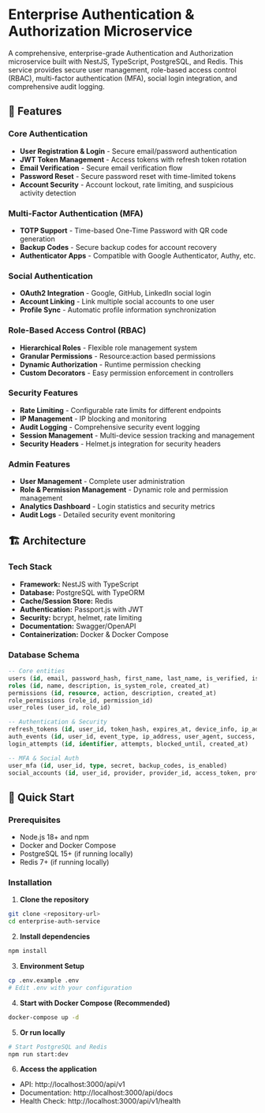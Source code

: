 # Enterprise Authentication & Authorization Microservice

A comprehensive, enterprise-grade Authentication and Authorization microservice built with NestJS, TypeScript, PostgreSQL, and Redis. This service provides secure user management, role-based access control (RBAC), multi-factor authentication (MFA), social login integration, and comprehensive audit logging.

## 🚀 Features

### Core Authentication
- **User Registration & Login** - Secure email/password authentication
- **JWT Token Management** - Access tokens with refresh token rotation
- **Email Verification** - Secure email verification flow
- **Password Reset** - Secure password reset with time-limited tokens
- **Account Security** - Account lockout, rate limiting, and suspicious activity detection

### Multi-Factor Authentication (MFA)
- **TOTP Support** - Time-based One-Time Password with QR code generation
- **Backup Codes** - Secure backup codes for account recovery
- **Authenticator Apps** - Compatible with Google Authenticator, Authy, etc.

### Social Authentication
- **OAuth2 Integration** - Google, GitHub, LinkedIn social login
- **Account Linking** - Link multiple social accounts to one user
- **Profile Sync** - Automatic profile information synchronization

### Role-Based Access Control (RBAC)
- **Hierarchical Roles** - Flexible role management system
- **Granular Permissions** - Resource:action based permissions
- **Dynamic Authorization** - Runtime permission checking
- **Custom Decorators** - Easy permission enforcement in controllers

### Security Features
- **Rate Limiting** - Configurable rate limits for different endpoints
- **IP Management** - IP blocking and monitoring
- **Audit Logging** - Comprehensive security event logging
- **Session Management** - Multi-device session tracking and management
- **Security Headers** - Helmet.js integration for security headers

### Admin Features
- **User Management** - Complete user administration
- **Role & Permission Management** - Dynamic role and permission management
- **Analytics Dashboard** - Login statistics and security metrics
- **Audit Logs** - Detailed security event monitoring

## 🏗️ Architecture

### Tech Stack
- **Framework:** NestJS with TypeScript
- **Database:** PostgreSQL with TypeORM
- **Cache/Session Store:** Redis
- **Authentication:** Passport.js with JWT
- **Security:** bcrypt, helmet, rate limiting
- **Documentation:** Swagger/OpenAPI
- **Containerization:** Docker & Docker Compose

### Database Schema
```sql
-- Core entities
users (id, email, password_hash, first_name, last_name, is_verified, is_active, ...)
roles (id, name, description, is_system_role, created_at)
permissions (id, resource, action, description, created_at)
role_permissions (role_id, permission_id)
user_roles (user_id, role_id)

-- Authentication & Security
refresh_tokens (id, user_id, token_hash, expires_at, device_info, ip_address)
auth_events (id, user_id, event_type, ip_address, user_agent, success, created_at)
login_attempts (id, identifier, attempts, blocked_until, created_at)

-- MFA & Social Auth
user_mfa (id, user_id, type, secret, backup_codes, is_enabled)
social_accounts (id, user_id, provider, provider_id, access_token, profile_data)
```

## 🚀 Quick Start

### Prerequisites
- Node.js 18+ and npm
- Docker and Docker Compose
- PostgreSQL 15+ (if running locally)
- Redis 7+ (if running locally)

### Installation

1. **Clone the repository**
```bash
git clone <repository-url>
cd enterprise-auth-service
```

2. **Install dependencies**
```bash
npm install
```

3. **Environment Setup**
```bash
cp .env.example .env
# Edit .env with your configuration
```

4. **Start with Docker Compose (Recommended)**
```bash
docker-compose up -d
```

5. **Or run locally**
```bash
# Start PostgreSQL and Redis
npm run start:dev
```

6. **Access the application**
- API: http://localhost:3000/api/v1
- Documentation: http://localhost:3000/api/docs
- Health Check: http://localhost:3000/api/v1/health
